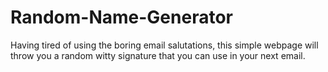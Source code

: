 # Random-Name-Generator

Having tired of using the boring email salutations, this simple webpage will throw you a random witty signature that you can use in your next email.
